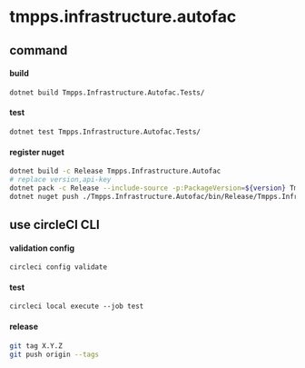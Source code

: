 # tmpps.infrastructure.autofac

## command

#### build

`dotnet build Tmpps.Infrastructure.Autofac.Tests/`

#### test

`dotnet test Tmpps.Infrastructure.Autofac.Tests/`

#### register nuget

```bash
dotnet build -c Release Tmpps.Infrastructure.Autofac
# replace version,api-key
dotnet pack -c Release --include-source -p:PackageVersion=${version} Tmpps.Infrastructure.Autofac
dotnet nuget push ./Tmpps.Infrastructure.Autofac/bin/Release/Tmpps.Infrastructure.Autofac.${version}.nupkg -k ${api-key} -s https://api.nuget.org/v3/index.json
```

## use circleCI CLI

#### validation config

`circleci config validate`

#### test

`circleci local execute --job test`

#### release

```bash
git tag X.Y.Z
git push origin --tags
```
